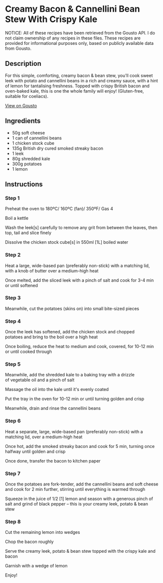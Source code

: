 # Creamy Bacon & Cannellini Bean Stew With Crispy Kale

NOTICE: All of these recipes have been retrieved from the Gousto API. I do not claim ownership of any recipes in these files. These recipes are provided for informational purposes only, based on publicly available data from Gousto.

## Description

For this simple, comforting, creamy bacon & bean stew, you'll cook sweet leek with potato and cannellini beans in a rich and creamy sauce, with a hint of lemon for tantalising freshness. Topped with crispy British bacon and oven-baked kale, this is one the whole family will enjoy! (Gluten-free, suitable for coeliacs).

[View on Gousto](https://www.gousto.co.uk/recipes/cookbook/creamy-bacon-cannellini-bean-stew-with-crispy-kale)

## Ingredients

- 50g soft cheese
- 1 can of cannellini beans
- 1 chicken stock cube
- 135g British dry cured smoked streaky bacon
- 1 leek
- 80g shredded kale
- 300g potatoes
- 1 lemon

## Instructions


### Step 1

Preheat the oven to 180ºC/ 160ºC (fan)/ 350ºF/ Gas 4


Boil a kettle


Wash the leek<span class="text-danger">[s]</span><span class="text-danger"> </span>carefully to remove any grit from between the leaves, then top, tail and slice finely


Dissolve the chicken stock cube<span class="text-danger">[s]</span> in 550ml <span class="text-danger">[1L]</span> boiled water


### Step 2

Heat a large, wide-based pan (preferably non-stick) with a matching lid, with a knob of butter over a medium-high heat


Once melted, add the sliced leek with a pinch of salt and cook for 3-4 min or until softened


### Step 3

Meanwhile, cut the potatoes (skins on) into small bite-sized pieces


### Step 4

Once the leek has softened, add the chicken stock and chopped potatoes and bring to the boil over a high heat


Once boiling, reduce the heat to medium and cook, covered, for 10-12 min or until cooked through


### Step 5

Meanwhile, add the shredded kale to a baking tray with a drizzle of vegetable oil and a pinch of salt 


Massage the oil into the kale until it's evenly coated


Put the tray in the oven for 10-12 min or until turning golden and crisp 


Meanwhile, drain and rinse the cannellini beans


### Step 6

Heat a separate, large, wide-based pan (preferably non-stick) with a matching lid, over a medium-high heat


Once hot, add the smoked streaky bacon and cook for 5 min, turning once halfway until golden and crisp


Once done, transfer the bacon to kitchen paper


### Step 7

Once the potatoes are fork-tender, add the cannellini beans and soft cheese and cook for 2 min further, stirring until everything is warmed through


Squeeze in the juice of 1/2 <span class="text-danger">[1]</span> lemon and season with a generous pinch of salt and grind of black pepper – this is your creamy leek, potato &amp; bean stew

### Step 8

Cut the remaining lemon into wedges


Chop the bacon roughly 


Serve the creamy leek, potato &amp; bean stew topped with the crispy kale and bacon


Garnish with a wedge of lemon


Enjoy!

